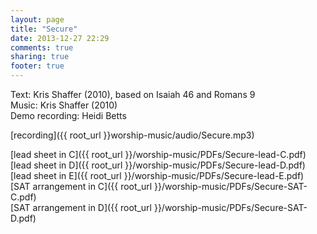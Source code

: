 ```yaml
---
layout: page
title: "Secure"
date: 2013-12-27 22:29
comments: true
sharing: true
footer: true
---
```


Text: Kris Shaffer (2010), based on Isaiah 46 and Romans 9  
Music: Kris Shaffer (2010)  
Demo recording: Heidi Betts  

[recording]({{ root_url }}worship-music/audio/Secure.mp3)

[lead sheet in C]({{ root_url }}/worship-music/PDFs/Secure-lead-C.pdf)  
[lead sheet in D]({{ root_url }}/worship-music/PDFs/Secure-lead-D.pdf)  
[lead sheet in E]({{ root_url }}/worship-music/PDFs/Secure-lead-E.pdf)  
[SAT arrangement in C]({{ root_url }}/worship-music/PDFs/Secure-SAT-C.pdf)  
[SAT arrangement in D]({{ root_url }}/worship-music/PDFs/Secure-SAT-D.pdf)  
